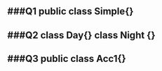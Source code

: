 ###Q1
**public class Simple{}**
-----------------------------------------------------
###Q2
class Day{}
class Night {}
-----------------------------------------------------
###Q3
public class Acc1{}
-----------------------------------------------------
